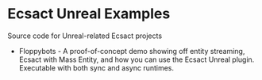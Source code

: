 # Ecsact Unreal Examples

Source code for Unreal-related Ecsact projects

* Floppybots - A proof-of-concept demo showing off entity streaming, Ecsact with Mass Entity, and how you can use the Ecsact Unreal plugin. Executable with both sync and async runtimes.
